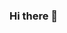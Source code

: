 ### Hi there 👋

<!--
**charli-abel/charli-abel** is a ✨ _special_ ✨ repository because its `README.md` (this file) appears on your GitHub profile.

Here are some ideas to get you started:

- 🔭 I’m currently working on UI/UX
- 🌱 I’m currently learning WEBDEV
- 👯 I’m looking to collaborate on ...
- 🤔 I’m looking for help with ...
- 💬 Ask me about MY HOBBIES
- 📫 How to reach me: ...
- 😄 Pronouns: ...
- ⚡ Fun fact: ...
